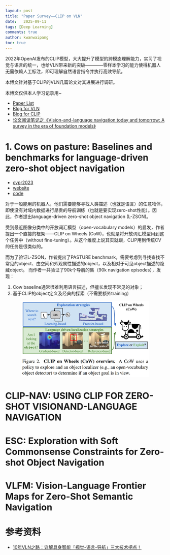 ```yaml
---
layout: post
title: "Paper Survey——CLIP on VLN"
date:   2025-09-11
tags: [Deep Learning]
comments: true
author: kwanwaipang
toc: true
---
```



<!-- * 目录
{:toc} -->

2022年OpenAI发布的CLIP模型，大大提升了模型的跨模态理解能力，实习了视觉与语言的统一，也给VLN带来新的突破————零样本学习的能力使得机器人无需依赖人工标注，即可理解自然语言指令并执行高效导航。

本博文针对基于CLIP的VLN几篇论文对其进展进行调研。

本博文仅供本人学习记录用~

* [Paper List](https://github.com/KwanWaiPang/Awesome-VLN)
* [Blog for VLN](https://kwanwaipang.github.io/VLN/)
* [Blog for CLIP](https://kwanwaipang.github.io/CLIP/)
* [论文阅读笔记之《Vision-and-language navigation today and tomorrow: A survey in the era of foundation models》](https://kwanwaipang.github.io/VLNsurvery2024/)

<!-- !!!!!!!!!!!!!!!!!!!!!!!!!!!!!!!!!!!!!!!!!!!!!!!!!!!!!!!!!!!!!!!!!!!!!!!!!!!!!!!!!!!!!!!!!!!!!!!!!!!!!!!!!!!!!!!!!!!!!!!!!!! -->


# 1. Cows on pasture: Baselines and benchmarks for language-driven zero-shot object navigation

* [cvpr2023](https://openaccess.thecvf.com/content/CVPR2023/papers/Gadre_CoWs_on_Pasture_Baselines_and_Benchmarks_for_Language-Driven_Zero-Shot_Object_CVPR_2023_paper.pdf)
* [website](https://cow.cs.columbia.edu/)
* [code](https://github.com/columbia-ai-robotics/cow)

对于一般能用的机器人，他们需要能够寻找人类描述（也就是语言）的任意物体，即使没有对域内数据进行昂贵的导航训练（也就是要实现zero-shot性能）。因此，作者提出language-driven zero-shot object navigation (L-ZSON)。

受到最近图像分类中的开放词汇模型（open-vocabulary models）的启发，作者提出一个直接的框架——CLIP on Wheels (CoW)，也就是将开放词汇模型用到这个任务中（without fine-tuning）。从这个维度上说其实就跟，CLIP用到传统CV的任务是很类似的。

而为了验证L-ZSON，作者提出了PASTURE benchmark，需要考虑到寻找查找不常见的object、由空间和外观属性描述的object，以及相对于可见object描述的隐藏object。
而作者一共验证了90k个导航的集（90k navigation episodes），发现：
1. Cow baseline通常很难利用语言描述，但擅长发现不常见的对象；
2. 基于CLIP的object定义及经典的探索（不需要额外training）

<div align="center">
  <img src="../images/微信截图_20250911150618.png" width="80%" />
<figcaption>  
</figcaption>
</div>




# CLIP-NAV: USING CLIP FOR ZERO-SHOT VISIONAND-LANGUAGE NAVIGATION





# ESC: Exploration with Soft Commonsense Constraints for Zero-shot Object Navigation





# VLFM: Vision-Language Frontier Maps for Zero-Shot Semantic Navigation




# 参考资料
* [10年VLN之路：详解具身智能「视觉-语言-导航」三大技术拐点！](https://mp.weixin.qq.com/s/FvPMMnaHNovsU28xC-agRg)
